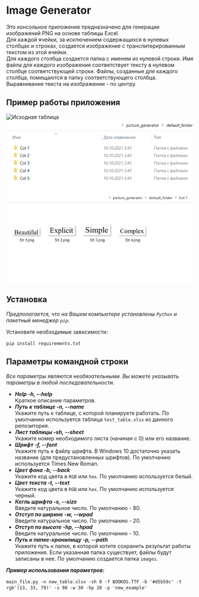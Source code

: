 # Image Generator  
Это консольное приложение предназначено для генерации 
изображений PNG на основе таблицы Excel.  
Для каждой ячейки, за исключением содержащихся в нулевых 
столбцах и строках, создается изображение с 
транслитерированным текстом из этой ячейки.  
Для каждого столбца создается папка с именем из нулевой 
строки. Имя файла для каждого изображения соответствует 
тексту в нулевом столбце соответствующей строки. Файлы, 
созданные для каждого столбца, помещаются в папку 
соответствующего столбца. Выравнивание текста на 
изображении - по центру.

## Пример работы приложения
![Исходная таблица](/examples/test_table.png "Исходная 
таблица")  
![Результат](/examples/result_1.png "Результат")  
![](/examples/result_2.png)

## Установка
_Предполагается, что на Вашем компьютере установлены 
`Python` и пакетный менеджер `pip`._  

Установите необходимые зависимости:
```shell
pip install requirements.txt
```

## Параметры командной строки
_Все параметры являются необязательными. Вы можете указывать
параметры в любой последовательности._  
* ___Help -h, --help___  
Краткое описание параметров.
* ___Путь к таблице -n, --name___    
Укажите путь к таблице, с которой планируете работать. 
По умолчанию используется таблица `test_table.xlsx` из 
данного репозитория.
* ___Лист таблицы -sh, --sheet___  
Укажите номер необходимого листа (начиная с 0) или его
название.
* ___Шрифт -f, --font___  
Укажите путь к файлу шрифта. В Windows 10 достаточно указать
название (для предустановленных шрифтов). По умолчанию 
используется Times New Roman.  
* ___Цвет фона -b, --back___  
Укажите код цвета в `RGB` или `hex`. По умолчанию 
используется белый.
* ___Цвет текста -t, --text___  
Укажите код цвета в `RGB` или `hex`. По умолчанию 
используется черный.
* ___Кегль шрифта -s, --size___  
Введите натуральное число. По умолчанию - 80.
* ___Отступ по ширине -w, --wpad___  
Введите натуральное число. По умолчанию - 20.
* ___Отступ по высоте -hp, --hpad___  
Введите натуральное число. По умолчанию - 10.
* ___Путь к папке-хранилищу -p, --path___  
Укажите путь к папке, в которой хотите сохранить результат
работы приложения. Если указанная папка существует, файлы 
будут записаны в нее. По умолчанию создается папка 
`images`.

___Пример использования параметров:___
```shell
main_file.py -n new_table.xlsx -sh 0 -f BOOKOS.TTF -b '#d5b59c' -t rgb'(13, 33, 79)' -s 90 -w 30 -hp 20 -p 'new_example'
```